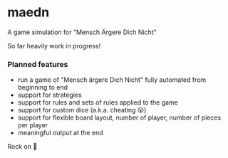 # maedn
A game simulation for "Mensch Ärgere Dich Nicht"


So far heavily work in progress!


### Planned features

* run a game of "Mensch ärgere Dich Nicht" fully automated from beginning to end
* support for strategies
* support for rules and sets of rules applied to the game
* support for custom dice (a.k.a. cheating 😲)
* support for flexible board layout, number of player, number of pieces per player
* meaningful output at the end


Rock on 🤘